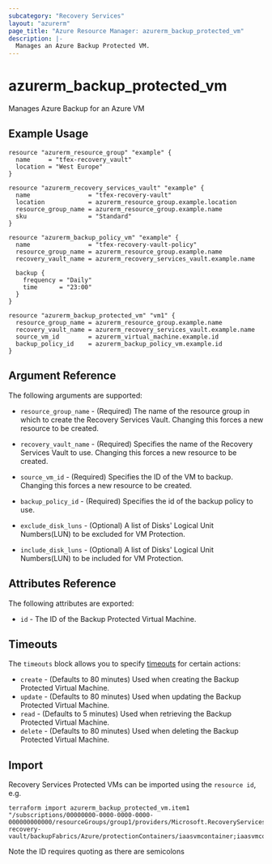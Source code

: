 ```yaml
---
subcategory: "Recovery Services"
layout: "azurerm"
page_title: "Azure Resource Manager: azurerm_backup_protected_vm"
description: |-
  Manages an Azure Backup Protected VM.
---
```


# azurerm_backup_protected_vm

Manages Azure Backup for an Azure VM

## Example Usage

```hcl
resource "azurerm_resource_group" "example" {
  name     = "tfex-recovery_vault"
  location = "West Europe"
}

resource "azurerm_recovery_services_vault" "example" {
  name                = "tfex-recovery-vault"
  location            = azurerm_resource_group.example.location
  resource_group_name = azurerm_resource_group.example.name
  sku                 = "Standard"
}

resource "azurerm_backup_policy_vm" "example" {
  name                = "tfex-recovery-vault-policy"
  resource_group_name = azurerm_resource_group.example.name
  recovery_vault_name = azurerm_recovery_services_vault.example.name

  backup {
    frequency = "Daily"
    time      = "23:00"
  }
}

resource "azurerm_backup_protected_vm" "vm1" {
  resource_group_name = azurerm_resource_group.example.name
  recovery_vault_name = azurerm_recovery_services_vault.example.name
  source_vm_id        = azurerm_virtual_machine.example.id
  backup_policy_id    = azurerm_backup_policy_vm.example.id
}
```

## Argument Reference

The following arguments are supported:

* `resource_group_name` - (Required) The name of the resource group in which to create the Recovery Services Vault. Changing this forces a new resource to be created.

* `recovery_vault_name` - (Required) Specifies the name of the Recovery Services Vault to use. Changing this forces a new resource to be created.

* `source_vm_id` - (Required) Specifies the ID of the VM to backup. Changing this forces a new resource to be created.

* `backup_policy_id` - (Required) Specifies the id of the backup policy to use.

* `exclude_disk_luns` - (Optional) A list of Disks' Logical Unit Numbers(LUN) to be excluded for VM Protection.

* `include_disk_luns` - (Optional) A list of Disks' Logical Unit Numbers(LUN) to be included for VM Protection.

## Attributes Reference

The following attributes are exported:

* `id` - The ID of the Backup Protected Virtual Machine.

## Timeouts

The `timeouts` block allows you to specify [timeouts](https://www.terraform.io/docs/configuration/resources.html#timeouts) for certain actions:

* `create` - (Defaults to 80 minutes) Used when creating the Backup Protected Virtual Machine.
* `update` - (Defaults to 80 minutes) Used when updating the Backup Protected Virtual Machine.
* `read` - (Defaults to 5 minutes) Used when retrieving the Backup Protected Virtual Machine.
* `delete` - (Defaults to 80 minutes) Used when deleting the Backup Protected Virtual Machine.

## Import

Recovery Services Protected VMs can be imported using the `resource id`, e.g.

```shell
terraform import azurerm_backup_protected_vm.item1 "/subscriptions/00000000-0000-0000-0000-000000000000/resourceGroups/group1/providers/Microsoft.RecoveryServices/vaults/example-recovery-vault/backupFabrics/Azure/protectionContainers/iaasvmcontainer;iaasvmcontainerv2;group1;vm1/protectedItems/vm;iaasvmcontainerv2;group1;vm1"
```

Note the ID requires quoting as there are semicolons

